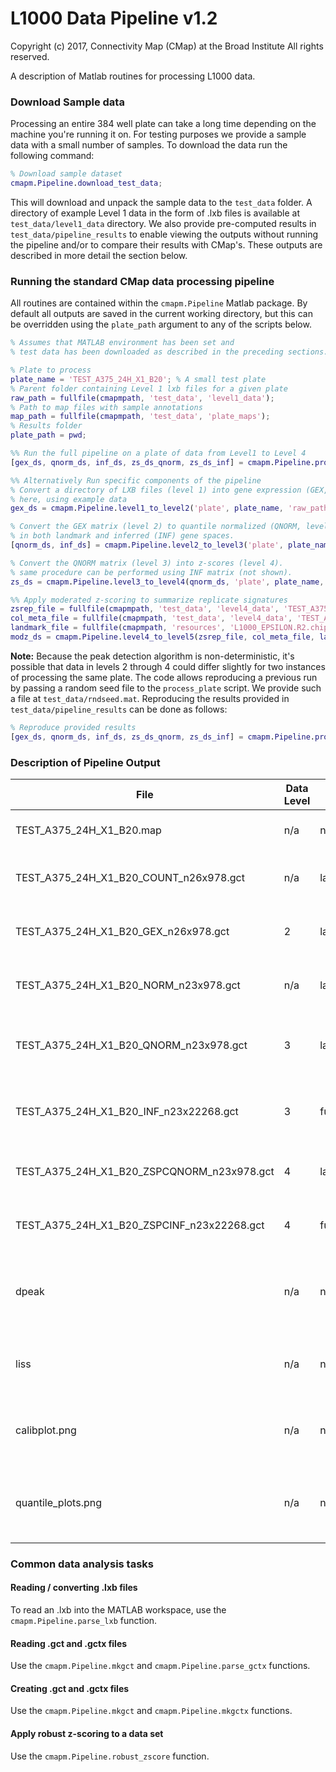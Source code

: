 # L1000 Data Pipeline v1.2

Copyright (c) 2017, Connectivity Map (CMap) at the Broad Institute All rights reserved.

A description of Matlab routines for processing L1000 data.

### Download Sample data
Processing an entire 384 well plate can take a long time depending on the machine you're running it on. For testing purposes we provide a sample data with a small number of samples. To download the data run the following command:
```matlab
% Download sample dataset
cmapm.Pipeline.download_test_data;
```
This will download and unpack the sample data to the `test_data` folder. A directory of example Level 1 data in the form of .lxb files is available at `test_data/level1_data` directory. We also provide pre-computed results in `test_data/pipeline_results` to enable viewing the outputs without running the pipeline and/or to compare their results with CMap's. These outputs are described in more detail the section below.

### Running the standard CMap data processing pipeline
All routines are contained within the `cmapm.Pipeline` Matlab package. By default all outputs are saved in the current working directory, but this can be overridden using the `plate_path` argument to any of the scripts below.

```matlab
% Assumes that MATLAB environment has been set and
% test data has been downloaded as described in the preceding sections.

% Plate to process
plate_name = 'TEST_A375_24H_X1_B20'; % A small test plate
% Parent folder containing Level 1 lxb files for a given plate
raw_path = fullfile(cmapmpath, 'test_data', 'level1_data');
% Path to map files with sample annotations
map_path = fullfile(cmapmpath, 'test_data', 'plate_maps');
% Results folder
plate_path = pwd;

%% Run the full pipeline on a plate of data from Level1 to Level 4
[gex_ds, qnorm_ds, inf_ds, zs_ds_qnorm, zs_ds_inf] = cmapm.Pipeline.process_plate('plate', plate_name, 'raw_path', raw_path, 'map_path', map_path);

%% Alternatively Run specific components of the pipeline
% Convert a directory of LXB files (level 1) into gene expression (GEX, level 2) matrix.
% here, using example data
gex_ds = cmapm.Pipeline.level1_to_level2('plate', plate_name, 'raw_path', raw_path, 'map_path', map_path)

% Convert the GEX matrix (level 2) to quantile normalized (QNORM, level 3) matrices
% in both landmark and inferred (INF) gene spaces.
[qnorm_ds, inf_ds] = cmapm.Pipeline.level2_to_level3('plate', plate_name, 'plate_path', plate_path)

% Convert the QNORM matrix (level 3) into z-scores (level 4).
% same procedure can be performed using INF matrix (not shown).
zs_ds = cmapm.Pipeline.level3_to_level4(qnorm_ds, 'plate', plate_name, 'plate_path', plate_path)

%% Apply moderated z-scoring to summarize replicate signatures
zsrep_file = fullfile(cmapmpath, 'test_data', 'level4_data', 'TEST_A375_24H_ZSPCINF_n67x22268.gctx' )
col_meta_file = fullfile(cmapmpath, 'test_data', 'level4_data', 'TEST_A375_24H_ZSPCINF.map');
landmark_file = fullfile(cmapmpath, 'resources', 'L1000_EPSILON.R2.chip');
modz_ds = cmapm.Pipeline.level4_to_level5(zsrep_file, col_meta_file, landmark_file, 'rna_well')

```
**Note:** Because the peak detection algorithm is non-deterministic, it's possible that data in levels 2 through 4 could differ slightly for two instances of processing the same plate. The code allows reproducing a previous run by passing a random seed file to the `process_plate` script. We provide such a file at `test_data/rndseed.mat`. Reproducing the results provided in `test_data/pipeline_results` can be done as follows:

```matlab
% Reproduce provided results
[gex_ds, qnorm_ds, inf_ds, zs_ds_qnorm, zs_ds_inf] = cmapm.Pipeline.process_plate('plate', plate_name, 'raw_path', raw_path, 'map_path', map_path, 'rndseed', fullfile(cmapmpath, 'test_data', 'rndseed.mat'));
```

### Description of Pipeline Output

| File | Data Level | Gene Space | Description |
| ---- | ----------- | ----------- | ---------- |
| TEST_A375_24H_X1_B20.map | n/a | n/a | Sample annotations file |
| TEST_A375_24H_X1_B20_COUNT_n26x978.gct | n/a | landmark | Matrix of analyte counts per sample|
| TEST_A375_24H_X1_B20_GEX_n26x978.gct | 2 | landmark | gene expression (GEX) values|
| TEST_A375_24H_X1_B20_NORM_n23x978.gct | n/a | landmark | LISS normalized expession profiles |
| TEST_A375_24H_X1_B20_QNORM_n23x978.gct | 3 | landmark | quantile normalized (QNORM) expession profiles |
| TEST_A375_24H_X1_B20_INF_n23x22268.gct | 3 | full | quantile normalized (QNORM) expession profiles |
| TEST_A375_24H_X1_B20_ZSPCQNORM_n23x978.gct | 4 | landmark | differential expression (z-score) signatures |
| TEST_A375_24H_X1_B20_ZSPCINF_n23x22268.gct | 4 | full | differential expression (z-score) signatures |
| dpeak | n/a | n/a | folder containing peak detection outputs and QC |
| liss | n/a | n/a | folder containing LISS outputs and QC |
| calibplot.png |  n/a | n/a | Plot of invariant gene sets for each sample |
| quantile_plots.png |  n/a | n/a | Plot of the normalized and non-normalized expression quantiles |

### Common data analysis tasks

#### Reading / converting .lxb files
To read an .lxb into the MATLAB workspace, use the `cmapm.Pipeline.parse_lxb` function.

#### Reading .gct and .gctx files
Use the `cmapm.Pipeline.mkgct` and `cmapm.Pipeline.parse_gctx` functions.

#### Creating .gct and .gctx files
Use the `cmapm.Pipeline.mkgct` and `cmapm.Pipeline.mkgctx` functions.

#### Apply robust z-scoring to a data set
Use the `cmapm.Pipeline.robust_zscore` function.
